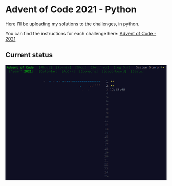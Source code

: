  # Advent of Code 2021 - Python

Here I'll be uploading my solutions to the challenges, in python.

You can find the instructions for each challenge here: [Advent of Code - 2021](https://adventofcode.com/2021)

## Current status

![status](status.png)
